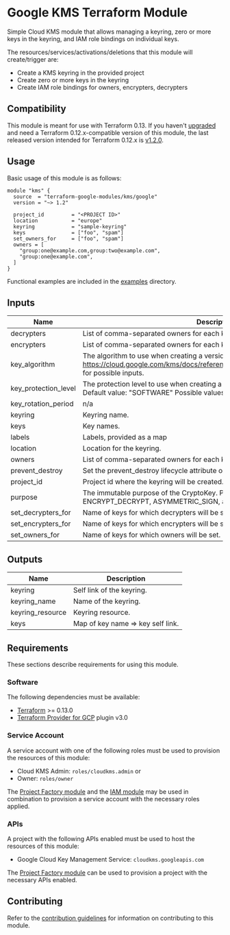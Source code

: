 # Google KMS Terraform Module

Simple Cloud KMS module that allows managing a keyring, zero or more keys in the keyring, and IAM role bindings on individual keys.

The resources/services/activations/deletions that this module will create/trigger are:

- Create a KMS keyring in the provided project
- Create zero or more keys in the keyring
- Create IAM role bindings for owners, encrypters, decrypters

## Compatibility
This module is meant for use with Terraform 0.13. If you haven't
[upgraded](https://www.terraform.io/upgrade-guides/0-13.html) and need a Terraform
0.12.x-compatible version of this module, the last released version
intended for Terraform 0.12.x is [v1.2.0](https://registry.terraform.io/modules/terraform-google-modules/-kms/google/v1.2.0).

## Usage

Basic usage of this module is as follows:

```hcl
module "kms" {
  source  = "terraform-google-modules/kms/google"
  version = "~> 1.2"

  project_id         = "<PROJECT ID>"
  location           = "europe"
  keyring            = "sample-keyring"
  keys               = ["foo", "spam"]
  set_owners_for     = ["foo", "spam"]
  owners = [
    "group:one@example.com,group:two@example.com",
    "group:one@example.com",
  ]
}
```

Functional examples are included in the
[examples](./examples/) directory.

<!-- BEGINNING OF PRE-COMMIT-TERRAFORM DOCS HOOK -->
## Inputs

| Name | Description | Type | Default | Required |
|------|-------------|------|---------|:--------:|
| decrypters | List of comma-separated owners for each key declared in set\_decrypters\_for. | `list(string)` | `[]` | no |
| encrypters | List of comma-separated owners for each key declared in set\_encrypters\_for. | `list(string)` | `[]` | no |
| key\_algorithm | The algorithm to use when creating a version based on this template. See the https://cloud.google.com/kms/docs/reference/rest/v1/CryptoKeyVersionAlgorithm for possible inputs. | `string` | `"GOOGLE_SYMMETRIC_ENCRYPTION"` | no |
| key\_protection\_level | The protection level to use when creating a version based on this template. Default value: "SOFTWARE" Possible values: ["SOFTWARE", "HSM"] | `string` | `"SOFTWARE"` | no |
| key\_rotation\_period | n/a | `string` | `"100000s"` | no |
| keyring | Keyring name. | `string` | n/a | yes |
| keys | Key names. | `list(string)` | `[]` | no |
| labels | Labels, provided as a map | `map(string)` | `{}` | no |
| location | Location for the keyring. | `string` | n/a | yes |
| owners | List of comma-separated owners for each key declared in set\_owners\_for. | `list(string)` | `[]` | no |
| prevent\_destroy | Set the prevent\_destroy lifecycle attribute on keys. | `bool` | `true` | no |
| project\_id | Project id where the keyring will be created. | `string` | n/a | yes |
| purpose | The immutable purpose of the CryptoKey. Possible values are ENCRYPT\_DECRYPT, ASYMMETRIC\_SIGN, and ASYMMETRIC\_DECRYPT. | `string` | `"ENCRYPT_DECRYPT"` | no |
| set\_decrypters\_for | Name of keys for which decrypters will be set. | `list(string)` | `[]` | no |
| set\_encrypters\_for | Name of keys for which encrypters will be set. | `list(string)` | `[]` | no |
| set\_owners\_for | Name of keys for which owners will be set. | `list(string)` | `[]` | no |

## Outputs

| Name | Description |
|------|-------------|
| keyring | Self link of the keyring. |
| keyring\_name | Name of the keyring. |
| keyring\_resource | Keyring resource. |
| keys | Map of key name => key self link. |

<!-- END OF PRE-COMMIT-TERRAFORM DOCS HOOK -->

## Requirements

These sections describe requirements for using this module.

### Software

The following dependencies must be available:

- [Terraform](https://www.terraform.io/downloads.html) >= 0.13.0
- [Terraform Provider for GCP][terraform-provider-gcp] plugin v3.0

### Service Account

A service account with one of the following roles must be used to provision
the resources of this module:

- Cloud KMS Admin: `roles/cloudkms.admin` or
- Owner: `roles/owner`

The [Project Factory module][project-factory-module] and the
[IAM module][iam-module] may be used in combination to provision a
service account with the necessary roles applied.

### APIs

A project with the following APIs enabled must be used to host the
resources of this module:

- Google Cloud Key Management Service: `cloudkms.googleapis.com`

The [Project Factory module][project-factory-module] can be used to
provision a project with the necessary APIs enabled.

## Contributing

Refer to the [contribution guidelines](./CONTRIBUTING.md) for
information on contributing to this module.

[iam-module]: https://registry.terraform.io/modules/terraform-google-modules/iam/google
[project-factory-module]: https://registry.terraform.io/modules/terraform-google-modules/project-factory/google
[terraform-provider-gcp]: https://www.terraform.io/docs/providers/google/index.html
[terraform]: https://www.terraform.io/downloads.html